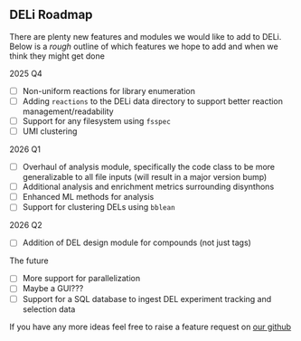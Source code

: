 ## DELi Roadmap

There are plenty new features and modules we would like to add to DELi.
Below is a *rough* outline of which features we hope to add and when we think they might get done

2025 Q4
- [ ] Non-uniform reactions for library enumeration
- [ ] Adding `reactions` to the DELi data directory to support better reaction management/readability
- [ ] Support for any filesystem using `fsspec`
- [ ] UMI clustering

2026 Q1
- [ ] Overhaul of analysis module, specifically the code class to be more generalizable to all file inputs (will result in a major version bump)
- [ ] Additional analysis and enrichment metrics surrounding disynthons
- [ ] Enhanced ML methods for analysis
- [ ] Support for clustering DELs using ``bblean``

2026 Q2
- [ ] Addition of DEL design module for compounds (not just tags)

The future
- [ ] More support for parallelization
- [ ] Maybe a GUI???
- [ ] Support for a SQL database to ingest DEL experiment tracking and selection data

If you have any more ideas feel free to raise a feature request on [our github](https://github.com/Popov-Lab-UNC/DELi)
